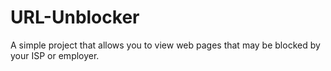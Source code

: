 # URL-Unblocker
A simple project that allows you to view web pages that may be blocked by your ISP or employer.
